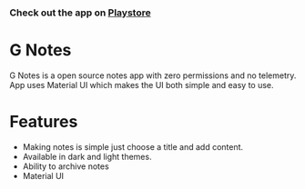 ### Check out the app on [Playstore](https://play.google.com/store/apps/details?id=io.logicco.gnotes&hl=en_US&gl=US "Playstore")

# G Notes

G Notes is a open source notes app with zero permissions and no telemetry. App uses Material UI which makes the UI both simple and easy to use.

# Features

  - Making notes is simple just choose a title and add content.
  - Available in dark and light themes.
  - Ability to archive notes
  - Material UI
